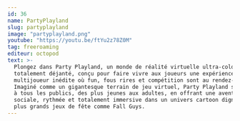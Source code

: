 ```yaml
---
id: 36
name: PartyPlayland
slug: partyplayland
image: "partyplayland.png"
youtube: "https://youtu.be/ftYu2z78Z0M"
tag: freeroaming
editeur: octopod
text: >-
  Plongez dans Party Playland, un monde de réalité virtuelle ultra-coloré et
  totalement déjanté, conçu pour faire vivre aux joueurs une expérience
  multijoueur inédite où fun, fous rires et compétition sont au rendez-vous.
  Imaginé comme un gigantesque terrain de jeu virtuel, Party Playland s’adresse
  à tous les publics, des plus jeunes aux adultes, en offrant une aventure
  sociale, rythmée et totalement immersive dans un univers cartoon digne des
  plus grands jeux de fête comme Fall Guys.
---
```

